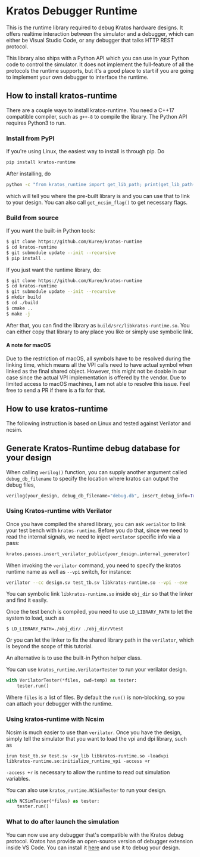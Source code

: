 # Kratos Debugger Runtime
This is the runtime library required to debug Kratos hardware designs. It
offers realtime interaction between the simulator and a debugger, which
can either be Visual Studio Code, or any debugger that talks HTTP REST
protocol.

This library also ships with a Python API which you can use in your Python
code to control the simulator. It does not implement the full-feature of
all the protocols the runtime supports, but it's a good place to start if
you are going to implement your own debugger to interface the runtime.

## How to install kratos-runtime
There are a couple ways to install kratos-runtime. You
need a C++17 compatible compiler, such as `g++-8` to compile the library.
The Python API requires Python3 to run.

### Install from PyPI
If you're using Linux, the easiest way to install is through pip. Do
```Bash
pip install kratos-runtime
```
After installing, do
```Bash
python -c "from kratos_runtime import get_lib_path; print(get_lib_path())"
```
which will tell you where the pre-built library is and you can use that to
link to your design. You can also call `get_ncsim_flag()` to get necessary
flags.

### Build from source
If you want the built-in Python tools:
```Bash
$ git clone https://github.com/Kuree/kratos-runtime
$ cd kratos-runtime
$ git submodule update --init --recursive
$ pip install .
```
If you just want the runtime library, do:

```Bash
$ git clone https://github.com/Kuree/kratos-runtime
$ cd kratos-runtime
$ git submodule update --init --recursive
$ mkdir build
$ cd ./build
$ cmake ..
$ make -j
```

After that, you can find the library as `build/src/libkratos-runtime.so`. You
can either copy that library to any place you like or simply  use symbolic
link.

#### A note for macOS
Due to the restriction of macOS, all symbols have to be resolved during the linking
time, which means all the VPI calls need to have actual symbol when linked as the
final shared object. However, this might not be doable in our case since the actual VPI
implementation is offered by the vendor. Due to limited access to macOS machines, I
am not able to resolve this issue. Feel free to send a PR if there is a fix for that.

## How to use kratos-runtime
The following instruction is based on Linux and tested against Verilator and
ncsim.

## Generate Kratos-Runtime debug database for your design
When calling `verilog()` function, you can supply another argument called 
`debug_db_filename` to specify the location where kratos can output the
debug files,
```Python
verilog(your_design, debug_db_filename="debug.db", insert_debug_info=True)
```

### Using Kratos-runtime with Verilator
Once you have compiled the shared library, you can ask
`verialtor` to link your test bench with `kratos-runtime`. Before you do that,
since we need to read the internal signals, we need to inject `verilator`
specific info via a pass:
```Python
kratos.passes.insert_verilator_public(your_design.internal_generator)
```

When invoking the `verilator` command, you need to specify the kratos runtime
name as well as `--vpi` switch, for instance:
```Bash
verilator --cc design.sv test_tb.sv libkratos-runtime.so --vpi --exe
```

You can symbolic link `libkratos-runtime.so` inside `obj_dir` so that the linker
and find it easily.

Once the test bench is compiled, you need to use `LD_LIBRARY_PATH` to let the
system to load, such as
```
$ LD_LIBRARY_PATH=./obj_dir/ ./obj_dir/Vtest
```
Or you can let the linker to fix the shared library path in the `verilator`,
which is beyond the scope of this tutorial.

An alternative is to use the built-in Python helper class.

You can use `kratos_runtime.VerilatorTester` to run your verilator design.
```Python
with VerilatorTester(*files, cwd=temp) as tester:
    tester.run()
```
Where `files` is a list of files. By default the `run()` is non-blocking, so
you can attach your debugger with the runtime.

### Using kratos-runtime with Ncsim
Ncsim is much easier to use than `verilator`. Once you have the design, simply
tell the simulator that you want to load the vpi and dpi library, such as

```
irun test_tb.sv test.sv -sv_lib libkratos-runtime.so -loadvpi libkratos-runtime.so:initialize_runtime_vpi -access +r
```

`-access +r` is necessary to allow the runtime to read out simulation variables.

You can also use `kratos_runtime.NCSimTester` to run your design.
```Python
with NCSimTester(*files) as tester:
    tester.run()
```

### What to do after launch the simulation
You can now use any debugger that's compatible with the Kratos debug protocol.
Kratos has provide an open-source version of debugger extension inside VS Code.
You can install it
[here](https://marketplace.visualstudio.com/items?itemName=keyiz.kratos-vscode)
and use it to debug your design.

